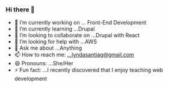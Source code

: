 ### Hi there 👋


- 🔭 I’m currently working on ...  Front-End Development
- 🌱 I’m currently learning ...Drupal
- 👯 I’m looking to collaborate on ...Drupal with React
- 🤔 I’m looking for help with ...AWS
- 💬 Ask me about ...Anything
- 📫 How to reach me: ...lyndasantiag@gmail.com
- 😄 Pronouns: ...She/Her
- ⚡ Fun fact: ...I recently discovered that I enjoy teaching web development

